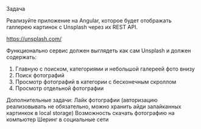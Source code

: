 Задача

Реализуйте приложение на Angular, которое будет отображать галлерею картинок с Unsplash через их REST API.

https://unsplash.com/

Функционально сервис должен выглядеть как сам Unsplash и должен содержать:<br>
1) Главную с поиском, категориями и небольшой галереей фото внизу
2) Поиск фотографий
3) Просмотр фотографий в категории с бесконечным скроллом
4) Просмотр отдельной фотографии

Дополнительные задачи:
Лайк фотографии (авторизацию реализовывать не обязательно, можно хранить айди залайканных картинкок в local storage)
Возможность скачать фотографию на компьютер
Шеринг в социальные сети
